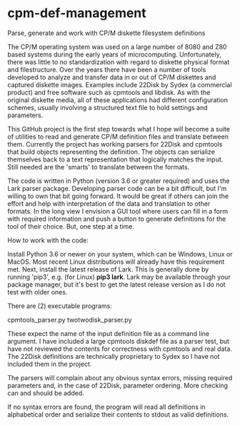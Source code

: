 # cpm-def-management
Parse, generate and work with CP/M diskette filesystem definitions

The CP/M operating system was used on a large number of 8080 and Z80 based systems during the early years of microcomputing. Unfortunately, there was little to no standardization with regard to diskette physical format and filestructure.  Over the years there have been a number of tools developed to analyze and transfer data in or out of CP/M diskettes and captured diskette images.  Examples include 22Disk by Sydex (a commercial product) and free software such as cpmtools and libdisk.  As with the original diskette media, all of these applications had different configuration schemes, usually involving a structured text file to hold settings and parameters.  

This GitHub project is the first step towards what I hope will become a suite of utilities to read and generate CP/M definition files and translate between them.  Currently the project has working parsers for 22Disk and cpmtools that build objects representing the definition.  The objects can serialize themselves back to a text representation that logically matches the input.  Still needed are the 'smarts' to translate between the formats.

The code is written in Python (version 3.6 or greater required) and uses the Lark parser package.  Developing parser code can be a bit difficult, but I'm willing to own that bit going forward.  It would be great if others can join the effort and help with interpretation of the data and translation to other formats.  In the long view I envision a GUI tool where users can fill in a form with required information and push a button to generate definitions for the tool of their choice.  But, one step at a time.

How to work with the code:  

Install Python 3.6 or newer on your system, which can be Windows, Linux or MacOS.  Most recent Linux distributions will already have this requirement met.  Next, install the latest release of Lark.  This is generally done by running 'pip3', e.g. (for Linux) **pip3 lark**.  Lark may be available through your package manager, but it's best to get the latest release version as I do not test with older ones.  

There are (2) executable programs:

cpmtools_parser.py
twotwodisk_parser.py

These expect the name of the input definition file as a command line
argument.  I have included a large cpmtools diskdef file as a parser test, but
have not reviewed the contents for correctness with cpmtools and real data. The
22Disk definitions are technically proprietary to Sydex so I have not included them
in the project.

The parsers will complain about any obvious syntax errors, missing
required parameters and, in the case of 22Disk, parameter
ordering. More checking can and should be added.

If no syntax errors are found, the program will read all definitions
in alphabetical order and serialize their contents to stdout as valid
definitions.
